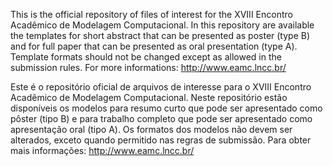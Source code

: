 This is the official repository of files of interest for the XVIII Encontro Acadêmico de Modelagem Computacional. 
In this repository are available the templates for short abstract that can be presented as poster (type B) and
for full paper that can be presented as oral presentation (type A). 
Template formats should not be changed except as allowed in the submission rules. 
For more informations: http://www.eamc.lncc.br/

Este é o repositório oficial de arquivos de interesse para o XVIII Encontro Acadêmico de Modelagem Computacional.
Neste repositório estão disponíveis os modelos para resumo curto que pode ser apresentado como pôster (tipo B) e
para trabalho completo que pode ser apresentado como apresentação oral (tipo A). 
Os formatos dos modelos não devem ser alterados, exceto quando permitido nas regras de submissão. 
Para obter mais informações: http://www.eamc.lncc.br/
